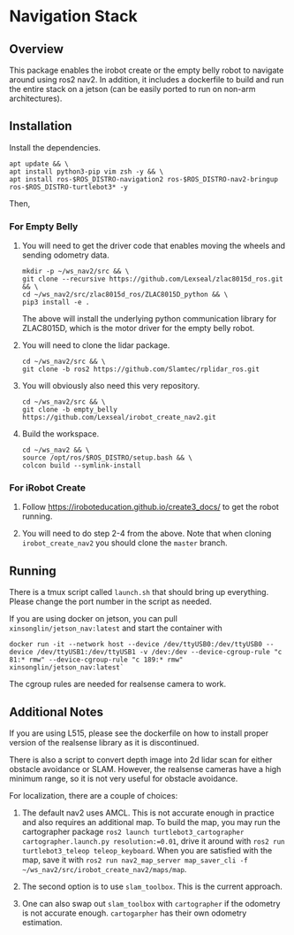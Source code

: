 # Navigation Stack

## Overview

This package enables the irobot create or the empty belly robot to navigate around using ros2 nav2. In addition, it includes a dockerfile to build and run the entire stack on a jetson (can be easily ported to run on non-arm architectures).

## Installation

Install the dependencies.

```
apt update && \
apt install python3-pip vim zsh -y && \
apt install ros-$ROS_DISTRO-navigation2 ros-$ROS_DISTRO-nav2-bringup ros-$ROS_DISTRO-turtlebot3* -y
```

Then,

### For Empty Belly

1. You will need to get the driver code that enables moving the wheels and sending odometry data.

    ```
    mkdir -p ~/ws_nav2/src && \
    git clone --recursive https://github.com/Lexseal/zlac8015d_ros.git && \
    cd ~/ws_nav2/src/zlac8015d_ros/ZLAC8015D_python && \
    pip3 install -e .
    ```

    The above will install the underlying python communication library for ZLAC8015D, which is the motor driver for the empty belly robot.

2. You will need to clone the lidar package.

    ```
    cd ~/ws_nav2/src && \
    git clone -b ros2 https://github.com/Slamtec/rplidar_ros.git
    ```

3. You will obviously also need this very repository.

    ```
    cd ~/ws_nav2/src && \
    git clone -b empty_belly https://github.com/Lexseal/irobot_create_nav2.git
    ```

4. Build the workspace.

    ```
    cd ~/ws_nav2 && \
    source /opt/ros/$ROS_DISTRO/setup.bash && \
    colcon build --symlink-install
    ```

### For iRobot Create

1. Follow https://iroboteducation.github.io/create3_docs/ to get the robot running.

2. You will need to do step 2-4 from the above. Note that when cloning `irobot_create_nav2` you should clone the `master` branch.

## Running

There is a tmux script called `launch.sh` that should bring up everything. Please change the port number in the script as needed.

If you are using docker on jetson, you can pull `xinsonglin/jetson_nav:latest` and start the container with

```
docker run -it --network host --device /dev/ttyUSB0:/dev/ttyUSB0 --device /dev/ttyUSB1:/dev/ttyUSB1 -v /dev:/dev --device-cgroup-rule "c 81:* rmw" --device-cgroup-rule "c 189:* rmw" xinsonglin/jetson_nav:latest`
```

The cgroup rules are needed for realsense camera to work.

## Additional Notes

If you are using L515, please see the dockerfile on how to install proper version of the realsense library as it is discontinued.

There is also a script to convert depth image into 2d lidar scan for either obstacle avoidance or SLAM. However, the realsense cameras have a high minimum range, so it is not very useful for obstacle avoidance.

For localization, there are a couple of choices:
1. The default nav2 uses AMCL. This is not accurate enough in practice and also requires an additional map. To build the map, you may run the cartographer package `ros2 launch turtlebot3_cartographer cartographer.launch.py resolution:=0.01`, drive it around with `ros2 run turtlebot3_teleop teleop_keyboard`. When you are satisfied with the map, save it with `ros2 run nav2_map_server map_saver_cli -f ~/ws_nav2/src/irobot_create_nav2/maps/map`.

2. The second option is to use `slam_toolbox`. This is the current approach.

3. One can also swap out `slam_toolbox` with `cartographer` if the odometry is not accurate enough. `cartogarpher` has their own odometry estimation.
